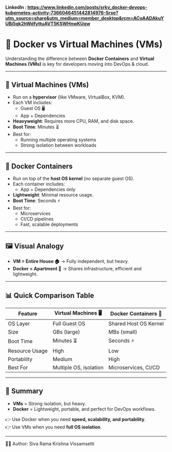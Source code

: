 #### LinkedIn : https://www.linkedin.com/posts/srkv_docker-devops-kubernetes-activity-7366046451442814976-Srxe?utm_source=share&utm_medium=member_desktop&rcm=ACoAADAkuYUBj5qk2hWdfyttuAVT5KSWHnwKUqw

# 🐳 Docker vs Virtual Machines (VMs)

Understanding the difference between **Docker Containers** and **Virtual Machines (VMs)** is key for developers moving into DevOps & cloud.

---

## 🔹 Virtual Machines (VMs)
- Run on a **hypervisor** (like VMware, VirtualBox, KVM).  
- Each VM includes:  
  - Guest OS 🖥️  
  - App + Dependencies  
- **Heavyweight**: Requires more CPU, RAM, and disk space.  
- **Boot Time**: Minutes ⏳  
- Best for:  
  - Running multiple operating systems  
  - Strong isolation between workloads  

---

## 🔹 Docker Containers
- Run on top of the **host OS kernel** (no separate guest OS).  
- Each container includes:  
  - App + Dependencies only  
- **Lightweight**: Minimal resource usage.  
- **Boot Time**: Seconds ⚡  
- Best for:  
  - Microservices  
  - CI/CD pipelines  
  - Fast, scalable deployments  

---

## 🖼️ Visual Analogy
- **VM = Entire House 🏠** → Fully independent, but heavy.  
- **Docker = Apartment 🏢** → Shares infrastructure, efficient and lightweight.  

---

## 📊 Quick Comparison Table

| Feature            | Virtual Machines 🖥️ | Docker Containers 🐳 |
|--------------------|----------------------|----------------------|
| OS Layer           | Full Guest OS        | Shared Host OS Kernel |
| Size               | GBs (large)          | MBs (small)          |
| Boot Time          | Minutes ⏳            | Seconds ⚡            |
| Resource Usage     | High                 | Low                  |
| Portability        | Medium               | High                 |
| Best For           | Multiple OS, isolation | Microservices, CI/CD |

---

## 📌 Summary
- **VMs** = Strong isolation, but heavy.  
- **Docker** = Lightweight, portable, and perfect for DevOps workflows.  

👉 Use Docker when you need **speed, scalability, and portability**.  
👉 Use VMs when you need **full OS isolation**.  

  ---
  👨‍💻 Author: Siva Rama Krishna Vissamsetti
